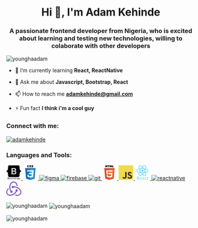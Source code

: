 <h1 align="center">Hi 👋, I'm Adam Kehinde</h1>
<h3 align="center">A passionate frontend developer from Nigeria, who is excited about learning and testing new technologies, willing to colaborate with other developers </h3>

<p align="left"> <img src="https://komarev.com/ghpvc/?username=younghaadam&label=Profile%20views&color=0e75b6&style=flat" alt="younghaadam" /> </p>

- 🌱 I’m currently learning **React, ReactNative**

- 💬 Ask me about **Javascript, Bootstrap, React**

- 📫 How to reach me **adamkehinde@gmail.com**

- ⚡ Fun fact **I think i'm a cool guy**

<h3 align="left">Connect with me:</h3>
<p align="left">
<a href="https://linkedin.com/in/adamkehinde" target="blank"><img align="center" src="https://raw.githubusercontent.com/rahuldkjain/github-profile-readme-generator/master/src/images/icons/Social/linked-in-alt.svg" alt="adamkehinde" height="30" width="40" /></a>
</p>

<h3 align="left">Languages and Tools:</h3>
<p align="left"> <a href="https://getbootstrap.com" target="_blank" rel="noreferrer"> <img src="https://raw.githubusercontent.com/devicons/devicon/master/icons/bootstrap/bootstrap-plain-wordmark.svg" alt="bootstrap" width="40" height="40"/> </a> <a href="https://www.w3schools.com/css/" target="_blank" rel="noreferrer"> <img src="https://raw.githubusercontent.com/devicons/devicon/master/icons/css3/css3-original-wordmark.svg" alt="css3" width="40" height="40"/> </a> <a href="https://www.figma.com/" target="_blank" rel="noreferrer"> <img src="https://www.vectorlogo.zone/logos/figma/figma-icon.svg" alt="figma" width="40" height="40"/> </a> <a href="https://firebase.google.com/" target="_blank" rel="noreferrer"> <img src="https://www.vectorlogo.zone/logos/firebase/firebase-icon.svg" alt="firebase" width="40" height="40"/> </a> <a href="https://git-scm.com/" target="_blank" rel="noreferrer"> <img src="https://www.vectorlogo.zone/logos/git-scm/git-scm-icon.svg" alt="git" width="40" height="40"/> </a> <a href="https://www.w3.org/html/" target="_blank" rel="noreferrer"> <img src="https://raw.githubusercontent.com/devicons/devicon/master/icons/html5/html5-original-wordmark.svg" alt="html5" width="40" height="40"/> </a> <a href="https://developer.mozilla.org/en-US/docs/Web/JavaScript" target="_blank" rel="noreferrer"> <img src="https://raw.githubusercontent.com/devicons/devicon/master/icons/javascript/javascript-original.svg" alt="javascript" width="40" height="40"/> </a> <a href="https://reactjs.org/" target="_blank" rel="noreferrer"> <img src="https://raw.githubusercontent.com/devicons/devicon/master/icons/react/react-original-wordmark.svg" alt="react" width="40" height="40"/> </a> <a href="https://reactnative.dev/" target="_blank" rel="noreferrer"> <img src="https://reactnative.dev/img/header_logo.svg" alt="reactnative" width="40" height="40"/> </a> <a href="https://redux.js.org" target="_blank" rel="noreferrer"> <img src="https://raw.githubusercontent.com/devicons/devicon/master/icons/redux/redux-original.svg" alt="redux" width="40" height="40"/> </a> </p>

<p><img align="left" src="https://github-readme-stats.vercel.app/api/top-langs?username=younghaadam&show_icons=true&locale=en&layout=compact" alt="younghaadam" /></p>

<p>&nbsp;<img align="center" src="https://github-readme-stats.vercel.app/api?username=younghaadam&show_icons=true&locale=en" alt="younghaadam" /></p>

<p><img align="center" src="https://github-readme-streak-stats.herokuapp.com/?user=younghaadam&" alt="younghaadam" /></p>
